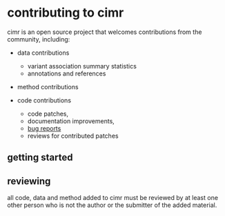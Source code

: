 
# contributing to cimr

cimr is an open source project that welcomes contributions from the community, including:

* data contributions
  * variant association summary statistics
  * annotations and references

* method contributions

* code contributions
  * code patches,
  * documentation improvements,
  * [bug reports](https://github.com/greenelab/cimr/issues)
  * reviews for contributed patches


## getting started



## reviewing

all code, data and method added to cimr must be reviewed  by at least one other person who is not the author or the submitter of the added material. 

